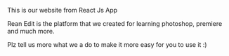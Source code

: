 This is our website from React Js App

Rean Edit is the platform that we created for learning photoshop, premiere and much more.

Plz tell us more what we a do to make it more easy for you to use it :)
